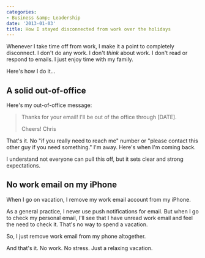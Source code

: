 ```yaml
---
categories:
- Business &amp; Leadership
date: '2013-01-03'
title: How I stayed disconnected from work over the holidays
---
```


Whenever I take time off from work, I make it a point to completely disconnect. I don't do any work. I don't <em>think</em> about work. I don't read or respond to emails. I just enjoy time with my family.

Here's how I do it...
<!--more-->
<h2>A solid out-of-office</h2>

Here's my out-of-office message:

<blockquote>Thanks for your email! I'll be out of the office through [DATE].

Cheers!
Chris</blockquote>

That's it. No "if you really need to reach me" number or "please contact this other guy if you need something." I'm away. Here's when I'm coming back.

I understand not everyone can pull this off, but it sets clear and strong expectations.

<h2>No work email on my iPhone</h2>

When I go on vacation, I remove my work email account from my iPhone.

As a general practice, I never use push notifications for email. But when I go to check my personal email, I'll see that I have unread work email and feel the need to check it. That's no way to spend a vacation.

So, I just remove work email from my phone altogether.

And that's it. No work. No stress. Just a relaxing vacation.